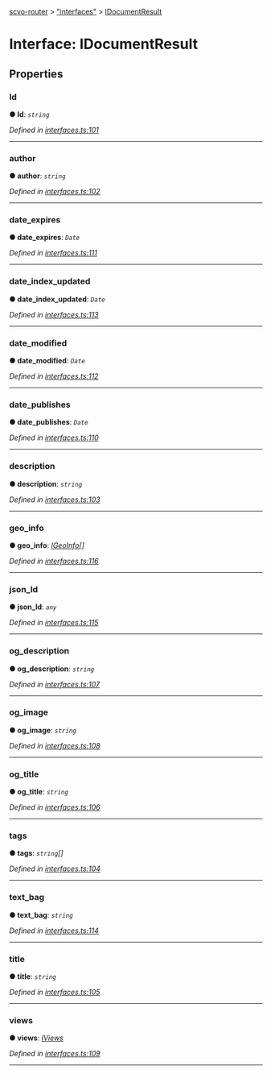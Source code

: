 [scvo-router](../README.md) > ["interfaces"](../modules/_interfaces_.md) > [IDocumentResult](../interfaces/_interfaces_.idocumentresult.md)



# Interface: IDocumentResult


## Properties
<a id="id"></a>

###  Id

**●  Id**:  *`string`* 

*Defined in [interfaces.ts:101](https://github.com/scvodigital/scvo-router/blob/cdc78cf/src/interfaces.ts#L101)*





___

<a id="author"></a>

###  author

**●  author**:  *`string`* 

*Defined in [interfaces.ts:102](https://github.com/scvodigital/scvo-router/blob/cdc78cf/src/interfaces.ts#L102)*





___

<a id="date_expires"></a>

###  date_expires

**●  date_expires**:  *`Date`* 

*Defined in [interfaces.ts:111](https://github.com/scvodigital/scvo-router/blob/cdc78cf/src/interfaces.ts#L111)*





___

<a id="date_index_updated"></a>

###  date_index_updated

**●  date_index_updated**:  *`Date`* 

*Defined in [interfaces.ts:113](https://github.com/scvodigital/scvo-router/blob/cdc78cf/src/interfaces.ts#L113)*





___

<a id="date_modified"></a>

###  date_modified

**●  date_modified**:  *`Date`* 

*Defined in [interfaces.ts:112](https://github.com/scvodigital/scvo-router/blob/cdc78cf/src/interfaces.ts#L112)*





___

<a id="date_publishes"></a>

###  date_publishes

**●  date_publishes**:  *`Date`* 

*Defined in [interfaces.ts:110](https://github.com/scvodigital/scvo-router/blob/cdc78cf/src/interfaces.ts#L110)*





___

<a id="description"></a>

###  description

**●  description**:  *`string`* 

*Defined in [interfaces.ts:103](https://github.com/scvodigital/scvo-router/blob/cdc78cf/src/interfaces.ts#L103)*





___

<a id="geo_info"></a>

###  geo_info

**●  geo_info**:  *[IGeoInfo](_interfaces_.igeoinfo.md)[]* 

*Defined in [interfaces.ts:116](https://github.com/scvodigital/scvo-router/blob/cdc78cf/src/interfaces.ts#L116)*





___

<a id="json_ld"></a>

###  json_ld

**●  json_ld**:  *`any`* 

*Defined in [interfaces.ts:115](https://github.com/scvodigital/scvo-router/blob/cdc78cf/src/interfaces.ts#L115)*





___

<a id="og_description"></a>

###  og_description

**●  og_description**:  *`string`* 

*Defined in [interfaces.ts:107](https://github.com/scvodigital/scvo-router/blob/cdc78cf/src/interfaces.ts#L107)*





___

<a id="og_image"></a>

###  og_image

**●  og_image**:  *`string`* 

*Defined in [interfaces.ts:108](https://github.com/scvodigital/scvo-router/blob/cdc78cf/src/interfaces.ts#L108)*





___

<a id="og_title"></a>

###  og_title

**●  og_title**:  *`string`* 

*Defined in [interfaces.ts:106](https://github.com/scvodigital/scvo-router/blob/cdc78cf/src/interfaces.ts#L106)*





___

<a id="tags"></a>

###  tags

**●  tags**:  *`string`[]* 

*Defined in [interfaces.ts:104](https://github.com/scvodigital/scvo-router/blob/cdc78cf/src/interfaces.ts#L104)*





___

<a id="text_bag"></a>

###  text_bag

**●  text_bag**:  *`string`* 

*Defined in [interfaces.ts:114](https://github.com/scvodigital/scvo-router/blob/cdc78cf/src/interfaces.ts#L114)*





___

<a id="title"></a>

###  title

**●  title**:  *`string`* 

*Defined in [interfaces.ts:105](https://github.com/scvodigital/scvo-router/blob/cdc78cf/src/interfaces.ts#L105)*





___

<a id="views"></a>

###  views

**●  views**:  *[IViews](_interfaces_.iviews.md)* 

*Defined in [interfaces.ts:109](https://github.com/scvodigital/scvo-router/blob/cdc78cf/src/interfaces.ts#L109)*





___


